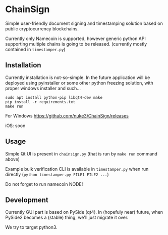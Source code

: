 ChainSign
=========
Simple user-friendly document signing and timestamping solution based on public
cryptocurrency blockchains.

Currently only Namecoin is supported, however generic python API supporting
multiple chains is going to be released. (currently mostly contained in
`timestamper.py`)

Installation
------------
Currently installation is not-so-simple. In the future application will be
deployed using pyinstaller or some other python freezing solution, with proper
windows installer and such...

    sudo apt install python-pip libqt4-dev make
    pip install -r requirements.txt
    make run

For Windows
https://github.com/nuke3/ChainSign/releases

iOS: soon

Usage
-----
Simple Qt UI is present in `chainsign.py` (that is run by `make run` command
above)

Example bulk verification CLI is available in `timestamper.py` when run
directly (`python timestamper.py FILE1 FILE2 ...`)

Do not forget to run namecoin NODE!

Development
-----------
Currently GUI part is based on PySide (qt4). In (hopefuly near) future, when
PySide2 becomes a (stable) thing, we'll just migrate it over.

We try to target python3.


